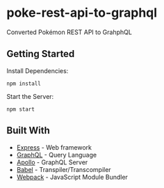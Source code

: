 # poke-rest-api-to-graphql
Converted Pokémon REST API to GrahphQL

## Getting Started
Install Dependencies:
```
npm install
```

Start the Server:
```
npm start
```

## Built With

* [Express](https://expressjs.com) - Web framework
* [GraphQL](https://graphql.org) - Query Language
* [Apollo](https://www.apollographql.com/docs/apollo-server) - GraphQL Server
* [Babel](https://babeljs.io) - Transpiler/Transcompiler
* [Webpack](https://webpack.js.org) - JavaScript Module Bundler